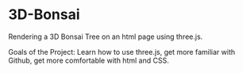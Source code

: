 # 3D-Bonsai
Rendering a 3D Bonsai Tree on an html page using three.js.

Goals of the Project: Learn how to use three.js, get more familiar with Github, get more comfortable with html and CSS.